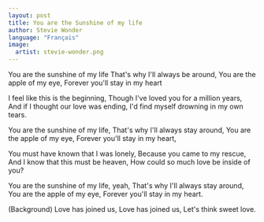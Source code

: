 ```yaml
---
layout: post
title: You are the Sunshine of my life
author: Stevie Wonder
language: "Français"
image:
  artist: stevie-wonder.png
---
```

You are the sunshine of my life
That's why I'll always be around,
You are the apple of my eye,
Forever you'll stay in my heart

I feel like this is the beginning,
Though I've loved you for a million years,
And if I thought our love was ending,
I'd find myself drowning in my own tears.

You are the sunshine of my life,
That's why I'll always stay around,
You are the apple of my eye,
Forever you'll stay in my heart,

You must have known that I was lonely,
Because you came to my rescue,
And I know that this must be heaven,
How could so much love be inside of you?



You are the sunshine of my life, yeah,
That's why I'll always stay around,
You are the apple of my eye,
Forever you'll stay in my heart.

(Background) Love has joined us,
Love has joined us,
Let's think sweet love. 
